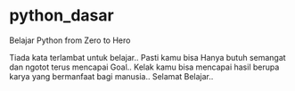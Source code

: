 # python_dasar
Belajar Python from Zero to Hero

Tiada kata terlambat untuk belajar..
Pasti kamu bisa 
Hanya butuh semangat dan ngotot terus mencapai Goal.. 
Kelak kamu bisa mencapai hasil berupa  karya yang  bermanfaat bagi manusia.. 
Selamat Belajar..
